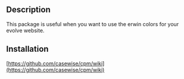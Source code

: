 ## Description
This package is useful when you want to use the erwin colors for your evolve website.

## Installation  
[https://github.com/casewise/cpm/wiki](https://github.com/casewise/cpm/wiki)  

